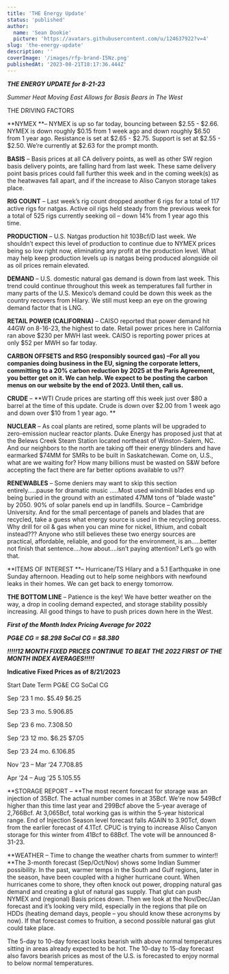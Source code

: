 ```yaml
---
title: 'THE Energy Update'
status: 'published'
author:
  name: 'Sean Dookie'
  picture: 'https://avatars.githubusercontent.com/u/124637922?v=4'
slug: 'the-energy-update'
description: ''
coverImage: '/images/rfp-brand-I5Nz.png'
publishedAt: '2023-08-21T18:17:36.444Z'
---
```


***THE ENERGY UPDATE for 8-21-23***

*Summer Heat Moving East Allows for Basis Bears in The West*

THE DRIVING FACTORS

\*\*NYMEX \*\*– NYMEX is up so far today, bouncing between $2.55 - $2.66. NYMEX is down roughly $0.15 from 1 week ago and down roughly $6.50 from 1 year ago. Resistance is set at $2.65 - $2.75. Support is set at $2.55 - $2.50. We’re currently at $2.63 for the prompt month.

**BASIS** – Basis prices at all CA delivery points, as well as other SW region basis delivery points, are falling hard from last week. These same delivery point basis prices could fall further this week and in the coming week(s) as the heatwaves fall apart, and if the increase to Aliso Canyon storage takes place.

**RIG COUNT** – Last week’s rig count dropped another 6 rigs for a total of 117 active rigs for natgas. Active oil rigs held steady from the previous week for a total of 525 rigs currently seeking oil – down 14% from 1 year ago this time.

**PRODUCTION** – U.S. Natgas production hit 103Bcf/D last week. We shouldn’t expect this level of production to continue due to NYMEX prices being so low right now, eliminating any profit at the production level. What may help keep production levels up is natgas being produced alongside oil as oil prices remain elevated.

**DEMAND** – U.S. domestic natural gas demand is down from last week. This trend could continue throughout this week as temperatures fall further in many parts of the U.S. Mexico’s demand could be down this week as the country recovers from Hilary. We still must keep an eye on the growing demand factor that is LNG.

**RETAIL POWER (CALIFORNIA)** – CAISO reported that power demand hit 44GW on 8-16-23, the highest to date. Retail power prices here in California ran above $230 per MWH last week. CAISO is reporting power prices at only $52 per MWH so far today.

**CARBON OFFSETS and RSG (responsibly sourced gas) –For all you companies doing business in the EU, signing the corporate letters, committing to a 20% carbon reduction by 2025 at the Paris Agreement, you better get on it. We can help. We expect to be posting the carbon menus on our website by the end of 2023. Until then, call us.**

**CRUDE** – **WTI Crude prices are starting off this week just over $80 a barrel at the time of this update. Crude is down over $2.00 from 1 week ago and down over $10 from 1 year ago. **

**NUCLEAR** – As coal plants are retired, some plants will be upgraded to zero-emission nuclear reactor plants. Duke Energy has proposed just that at the Belews Creek Steam Station located northeast of Winston-Salem, NC. And our neighbors to the north are taking off their energy blinders and have earmarked $74MM for SMRs to be built in Saskatchewan. Come on, U.S., what are we waiting for? How many billions must be wasted on S&W before accepting the fact there are far better options available to us??

**RENEWABLES** – Some deniers may want to skip this section entirely…..pause for dramatic music …..Most used windmill blades end up being buried in the ground with an estimated 47MM tons of “blade waste” by 2050. 90% of solar panels end up in landfills. Source – Cambridge University. And for the small percentage of panels and blades that are recycled, take a guess what energy source is used in the recycling process. Why drill for oil & gas when you can mine for nickel, lithium, and cobalt instead??? Anyone who still believes these two energy sources are practical, affordable, reliable, and good for the environment, is an…..better not finish that sentence….how about….isn’t paying attention? Let’s go with that.

\*\*ITEMS OF INTEREST \*\*– Hurricane/TS Hilary and a 5.1 Earthquake in one Sunday afternoon. Heading out to help some neighbors with newfound leaks in their homes. We can get back to energy tomorrow.

**THE BOTTOM LINE** – Patience is the key! We have better weather on the way, a drop in cooling demand expected, and storage stability possibly increasing. All good things to have to push prices down here in the West.

***First of the Month Index Pricing Average for 2022***

***PG&E CG = $8.298 SoCal CG = $8.380***

***!!!!!12 MONTH FIXED PRICES CONTINUE TO BEAT THE 2022 FIRST OF THE MONTH INDEX AVERAGES!!!!!***

**Indicative Fixed Prices as of 8/21/2023**

Start Date Term PG&E CG SoCal CG

Sep ’23 1 mo. $5.49 $6.25

Sep ’23 3 mo. $5.90 $6.85

Sep ‘23 6 mo. $7.30 $8.50

Sep ’23 12 mo. $6.25 $7.05

Sep ’23 24 mo. $6.10 $6.85

Nov ’23 – Mar ‘24 $7.70 $8.85

Apr ’24 – Aug ‘25 $5.10 $5.55

\*\*STORAGE REPORT – \*\*The most recent forecast for storage was an injection of 35Bcf. The actual number comes in at 35Bcf. We're now 549Bcf higher than this time last year and 299Bcf above the 5-year average of 2,766Bcf. At 3,065Bcf, total working gas is within the 5-year historical range. End of Injection Season level forecast falls AGAIN to 3.90Tcf, down from the earlier forecast of 4.1Tcf. CPUC is trying to increase Aliso Canyon storage for this winter from 41Bcf to 68Bcf. The vote will be announced 8-31-23.

\*\*WEATHER – Time to change the weather charts from summer to winter!! \*\*The 3-month forecast (Sep/Oct/Nov) shows some Indian Summer possibility. In the past, warmer temps in the South and Gulf regions, later in the season, have been coupled with a higher hurricane count. When hurricanes come to shore, they often knock out power, dropping natural gas demand and creating a glut of natural gas supply. That glut can push NYMEX and (regional) Basis prices down. Then we look at the Nov/Dec/Jan forecast and it’s looking very mild, especially in the regions that pile on HDDs (heating demand days, people – you should know these acronyms by now). If that forecast comes to fruition, a second possible natural gas glut could take place.

The 5-day to 10-day forecast looks bearish with above normal temperatures sitting in areas already expected to be hot. The 10-day to 15-day forecast also favors bearish prices as most of the U.S. is forecasted to enjoy normal to below normal temperatures.

